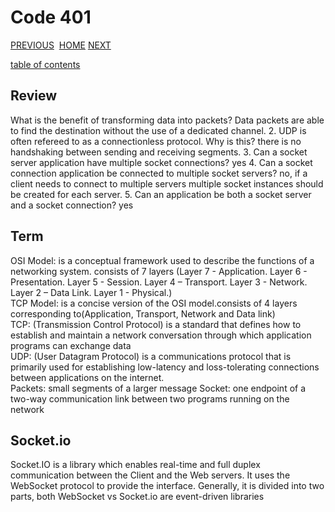 # Code 401

[PREVIOUS](https://dinaalsaid.github.io/code401reading/class-17) &nbsp;[HOME](https://dinaalsaid.github.io/reading-notes/)&nbsp;[NEXT](https://dinaalsaid.github.io/code401reading/class-19)

[table of contents](https://dinaalsaid.github.io/code401reading/)

## Review

What is the benefit of transforming data into packets?
Data packets are able to find the destination without the use of a dedicated channel.
2. UDP is often refereed to as a connectionless protocol. Why is this?
there is no handshaking between sending and receiving segments.
3. Can a socket server application have multiple socket connections?
yes
4. Can a socket connection application be connected to multiple socket servers?
no, if a client needs to connect to multiple servers multiple socket instances should be created for each server.
5. Can an application be both a socket server and a socket connection?
yes

## Term

OSI Model: is a conceptual framework used to describe the functions of a networking system. consists of 7 layers (Layer 7 - Application.
Layer 6 - Presentation.
Layer 5 - Session.
Layer 4 – Transport.
Layer 3 - Network.
Layer 2 – Data Link.
Layer 1 - Physical.)  
TCP Model: is a concise version of the OSI model.consists of 4 layers corresponding to(Application, Transport, Network and Data link)  
TCP: (Transmission Control Protocol) is a standard that defines how to establish and maintain a network conversation through which application programs can exchange data  
UDP: (User Datagram Protocol) is a communications protocol that is primarily used for establishing low-latency and loss-tolerating connections between applications on the internet.  
Packets: small segments of a larger message
Socket: one endpoint of a two-way communication link between two programs running on the network  

## Socket.io

Socket.IO is a library which enables real-time and full duplex communication between the Client and the Web servers. It uses the WebSocket protocol to provide the interface. Generally, it is divided into two parts, both WebSocket vs Socket.io are event-driven libraries
